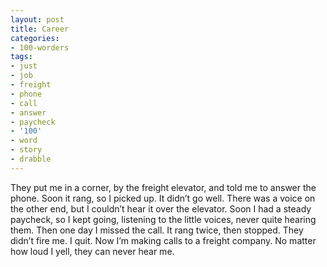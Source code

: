 ```yaml
---
layout: post
title: Career
categories:
- 100-worders
tags:
- just
- job
- freight
- phone
- call
- answer
- paycheck
- '100'
- word
- story
- drabble
---
```

They put me in a corner, by the freight elevator, and told me to answer the phone. Soon it rang, so I picked up.
It didn’t go well. There was a voice on the other end, but I couldn’t hear it over the elevator.
Soon I had a steady paycheck, so I kept going, listening to the little voices, never quite hearing them.
Then one day I missed the call. It rang twice, then stopped.
They didn’t fire me. I quit.
Now I’m making calls to a freight company. No matter how loud I yell, they can never hear me.
